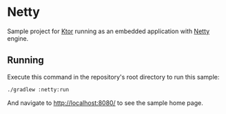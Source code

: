 # Netty

Sample project for [Ktor](http://ktor.io) running as an embedded application with 
[Netty](https://netty.io) engine.

## Running

Execute this command in the repository's root directory to run this sample:

```bash
./gradlew :netty:run
```
 
And navigate to [http://localhost:8080/](http://localhost:8080/) to see the sample home page.  
